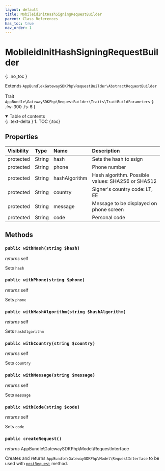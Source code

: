 ```yaml
---
layout: default
title: MobileidInitHashSigningRequestBuilder
parent: Class References
has_toc: true
nav_order: 1
---
```


# MobileidInitHashSigningRequestBuilder
{: .no_toc }

Extends `AppBundle\GatewaySDKPhp\RequestBuilder\AbstractRequestBuilder` <br><br> Trait `AppBundle\GatewaySDKPhp\RequestBuilder\Traits\TraitBuildParameters`
{: .fw-300 .fs-6 }

<details open markdown="block">
  <summary>
    Table of contents
  </summary>
  {: .text-delta }
1. TOC
{:toc}
</details>

## Properties

| Visibility | Type | Name | Description |
| :--- | :--- | :--- | :--- |
| protected | String | hash | Sets the hash to ssign |
| protected | String | phone | Phone number |
| protected | String | hashAlgorithm | Hash algorithm. Possible values: SHA256 or SHA512 |
| protected | String | country | Signer's country code: LT, EE |
| protected | String | message | Message to be displayed on phone screen |
| protected | String | code | Personal code |


## Methods

### `public withHash(string $hash)`

*returns* self

Sets `hash`

### `public withPhone(string $phone)`

*returns* self

Sets `phone`

### `public withHashAlgorithm(string $hashAlgorithm)`

*returns* self

Sets `hashAlgorithm`

### `public withCountry(string $country)`

*returns* self

Sets `country`

### `public withMessage(string $message)`

*returns* self

Sets `message`

### `public withCode(string $code)`

*returns* self

Sets `code`

### `public createRequest()`

*returns* AppBundle\GatewaySDKPhp\Model\RequestInterface

Creates and returns `AppBundle\GatewaySDKPhp\Model\RequestInterface` to be used with [`postRequest`](/documentation/class-ref/GatewaySDKPhp/ConnectorInterface.html#public-postrequestappbundlegatewaysdkphpmodelrequestinterface-request) method.

